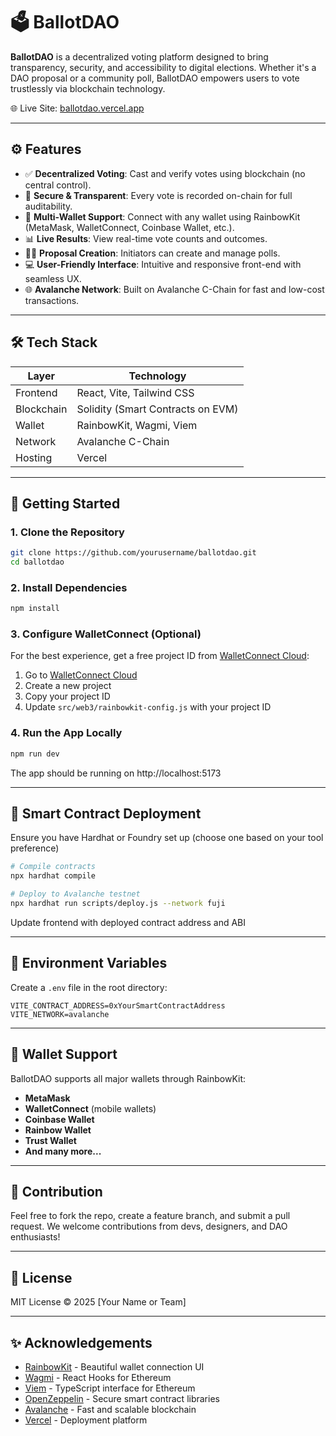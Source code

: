 # 🗳️ BallotDAO

**BallotDAO** is a decentralized voting platform designed to bring transparency, security, and accessibility to digital elections. Whether it's a DAO proposal or a community poll, BallotDAO empowers users to vote trustlessly via blockchain technology.

🌐 Live Site: [ballotdao.vercel.app](https://ballotdao.vercel.app)

---

## ⚙️ Features

- ✅ **Decentralized Voting**: Cast and verify votes using blockchain (no central control).
- 🔐 **Secure & Transparent**: Every vote is recorded on-chain for full auditability.
- 👥 **Multi-Wallet Support**: Connect with any wallet using RainbowKit (MetaMask, WalletConnect, Coinbase Wallet, etc.).
- 📊 **Live Results**: View real-time vote counts and outcomes.
- 🧑‍⚖️ **Proposal Creation**: Initiators can create and manage polls.
- 💻 **User-Friendly Interface**: Intuitive and responsive front-end with seamless UX.
- 🌐 **Avalanche Network**: Built on Avalanche C-Chain for fast and low-cost transactions.

---

## 🛠 Tech Stack

| Layer       | Technology                        |
|------------|------------------------------------|
| Frontend   | React, Vite, Tailwind CSS          |
| Blockchain | Solidity (Smart Contracts on EVM)  |
| Wallet     | RainbowKit, Wagmi, Viem           |
| Network    | Avalanche C-Chain                  |
| Hosting    | Vercel                             |

---

## 🚀 Getting Started

### 1. Clone the Repository

```bash
git clone https://github.com/yourusername/ballotdao.git
cd ballotdao
```

### 2. Install Dependencies

```bash
npm install
```

### 3. Configure WalletConnect (Optional)

For the best experience, get a free project ID from [WalletConnect Cloud](https://cloud.walletconnect.com/):

1. Go to [WalletConnect Cloud](https://cloud.walletconnect.com/)
2. Create a new project
3. Copy your project ID
4. Update `src/web3/rainbowkit-config.js` with your project ID

### 4. Run the App Locally

```bash
npm run dev
```

The app should be running on http://localhost:5173

---

## 🧪 Smart Contract Deployment

Ensure you have Hardhat or Foundry set up (choose one based on your tool preference)

```bash
# Compile contracts
npx hardhat compile

# Deploy to Avalanche testnet
npx hardhat run scripts/deploy.js --network fuji
```

Update frontend with deployed contract address and ABI

---

## 🔐 Environment Variables

Create a `.env` file in the root directory:

```env
VITE_CONTRACT_ADDRESS=0xYourSmartContractAddress
VITE_NETWORK=avalanche
```

---

## 🔗 Wallet Support

BallotDAO supports all major wallets through RainbowKit:

- **MetaMask**
- **WalletConnect** (mobile wallets)
- **Coinbase Wallet**
- **Rainbow Wallet**
- **Trust Wallet**
- **And many more...**

---

## 🤝 Contribution

Feel free to fork the repo, create a feature branch, and submit a pull request. We welcome contributions from devs, designers, and DAO enthusiasts!

---

## 📄 License

MIT License © 2025 [Your Name or Team]

---

## ✨ Acknowledgements

- [RainbowKit](https://rainbowkit.com/) - Beautiful wallet connection UI
- [Wagmi](https://wagmi.sh/) - React Hooks for Ethereum
- [Viem](https://viem.sh/) - TypeScript interface for Ethereum
- [OpenZeppelin](https://openzeppelin.com/) - Secure smart contract libraries
- [Avalanche](https://www.avax.network/) - Fast and scalable blockchain
- [Vercel](https://vercel.com/) - Deployment platform


